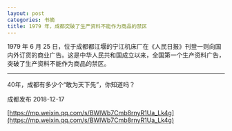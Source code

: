 ```yaml
---
layout: post
categories: 书摘
title: 1979 年，成都突破了生产资料不能作为商品的禁区
---
```


1979 年 6 月 25 日，位于成都都江堰的宁江机床厂在《人民日报》刊登一则向国内外订货的商业广告。这是中华人民共和国成立以来，全国第一个生产资料广告，突破了生产资料不能作为商品的禁区。

---

40年，成都有多少个“敢为天下先”，你知道吗？

成都发布  2018-12-17

[https://mp.weixin.qq.com/s/BWlWb7Cmb8rnyR1Ua_Lk4g](https://mp.weixin.qq.com/s/BWlWb7Cmb8rnyR1Ua_Lk4g)